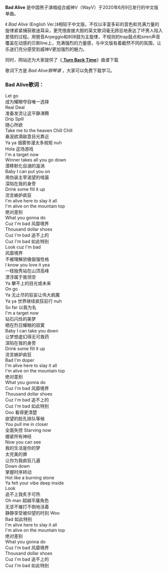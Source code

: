 

**Bad Alive** 是中国男子演唱组合威神V（WayV）于2020年6月9日发行的中文版单曲。

《 _Bad Alive_ (English
Ver.)》相较于中文版，不仅以丰富多彩的音色和充满力量的旋律紧紧捕获歌迷耳朵，更凭借直接大胆的英文歌词毫无顾忌地表达了坏男人陷入爱情的过程。用琶音Arpeggio和808鼓为主旋律，不规则的trap鼓点和siren声音覆盖在动感的贝斯line上，充满强烈的力量感，与中文版有着截然不同的氛围，让乐迷们充分感受到威神V更加强烈的魅力。

同时，网站还为大家提供了《[ **Turn Back Time**](Music-12933-Turn-Back-Time-威神V.html "Turn
Back Time")》曲谱下载

歌词下方是 _Bad Alive钢琴谱_ ，大家可以免费下载学习。

### Bad Alive歌词：

Let go  
成为耀眼夺目唯一选择  
Real Deal  
准备发烫让这平静沸腾  
Drip Spill  
随心所欲  
Take me to the heaven Chill Chill  
垂涎欲滴敌意目光靠近  
Ya ya 烟雾弥漫太多规矩 nuh  
Hola 这场游戏  
I'm a target now  
Winner takes all you go down  
潜移默化自溺的漩涡  
Baby I can put you on  
用伪装主宰渴望的喧嚣  
深陷在我的身旁  
Drink some fill it up  
流言嫉妒疯狂  
I'm alive here to slay it all  
I'm alive on the mountain top  
绝对差别  
What you gonna do  
Cuz I'm bad 风靡境界  
Thousand dollar shoes  
Cuz I'm bad 追不上的  
Cuz I'm bad 如此特别  
Look cuz I'm bad  
风靡境界  
不被理解骄傲倔强性格  
I know you love it yea  
一枝独秀站在山顶高峰  
漂浮属于我领空  
Ya 攀不上的目光或未来  
On go  
Ya 无止尽的狂妄让伟大疯魔  
Ya ya 世界继续疯狂前行 nuh  
So far 以我为名  
I'm a target now  
钻石闪烁的美梦  
晒在烈日耀眼的寂寞  
Baby I can take you down  
让梦想虚幻得无可救药  
深陷在我的身旁  
Drink some fill it up  
流言嫉妒疯狂  
Bad I'm doper  
I'm alive here to slay it all  
I'm alive on the mountain top  
绝对差别  
What you gonna do  
Cuz I'm bad 风靡境界  
Thousand dollar shoes  
Cuz I'm bad 追不上的  
Cuz I'm bad 如此特别  
Ooo 看得更清楚  
欲望的脸孔排队等候  
You pull me in closer  
全面失控 Starving now  
绷紧所有神经  
Now you can see  
我的生活是你的梦  
太完美的罪  
让你为我疯狂几遍  
Down down  
掌握时序转动  
Hot like a burning stone  
Ya felt your vibe deep inside  
Look  
追不上我炙手可热  
Oh man 超越平庸角色  
无坚不摧打不倒地活着  
静静享受被仰望的时刻 Woo  
Bad 如此特别  
I'm alive here to slay it all  
I'm alive on the mountain top  
绝对差别  
What you gonna do  
Cuz I'm bad 风靡境界  
Thousand dollar shoes  
Cuz I'm bad 追不上的  
Cuz I'm bad 如此特别

